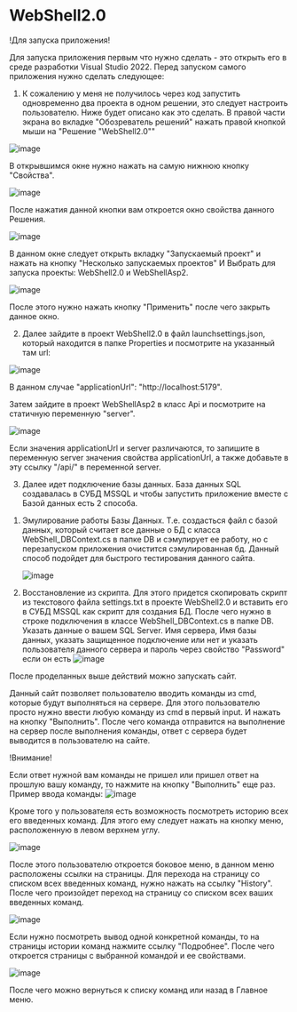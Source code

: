 # WebShell2.0
!Для запуска приложения!

Для запуска приложения первым что нужно сделать - это открыть его в среде разработки Visual Studio 2022.
Перед запуском самого приложения нужно сделать следующее:

1. К сожалению у меня не получилось через код запустить одновременно два проекта в одном решении, это следует настроить пользователю. Ниже будет описано как это сделать. 
В правой части экрана во вкладке "Обозреватель решений" нажать правой кнопкой мыши на "Решение "WebShell2.0""

![image](https://user-images.githubusercontent.com/73583155/196357539-658abb41-d817-44e4-a145-9cfceb2bb94e.png)

В открывшимся окне нужно нажать на самую нижнюю кнопку "Свойства".

![image](https://user-images.githubusercontent.com/73583155/196358253-59e9f69e-fa8b-4c14-a586-8879df2d3871.png)

После нажатия данной кнопки вам откроется окно свойства данного Решения. 

![image](https://user-images.githubusercontent.com/73583155/196358739-d9391aa0-7cab-47cd-b58f-68640eb88ccf.png)

В данном окне следует открыть вкладку "Запускаемый проект" и нажать на кнопку "Несколько запускаемых проектов" И Выбрать для запуска проекты: WebShell2.0 и WebShellAsp2.

![image](https://user-images.githubusercontent.com/73583155/196359377-d4b9c451-e5e5-45b2-a84a-2db9804632bc.png)

После этого нужно нажать кнопку "Применить" после чего закрыть данное окно.

2. Далее зайдите в проект WebShell2.0 в файл launchsettings.json, который находится в папке Properties и посмотрите на указанный там url:

![image](https://user-images.githubusercontent.com/73583155/196360708-bcfe6121-826c-4087-9a66-ffd2579b31b5.png)

В данном случае "applicationUrl": "http://localhost:5179".

Затем зайдите в проект WebShellAsp2 в класс Api и посмотрите на статичную переменную "server".

![image](https://user-images.githubusercontent.com/73583155/196361239-af572a01-5759-4975-9d9c-81001f076c29.png)

Если значения applicationUrl и server различаются, то запишите в переменную server значения свойства applicationUrl, а также добавьте в эту ссылку "/api/" в переменной server.

3. Далее идет подключение базы данных. База данных SQL создавалась в СУБД MSSQL и чтобы запустить приложение вместе с Базой данных есть 2 способа.
  1) Эмулирование работы Базы Данных.
     Т.е. создасться файл с базой данных, который считает все данные о БД с класса WebShell_DBContext.cs в папке DB и сэмулирует ее работу, но с перезапуском приложения очистится сэмулированная бд. Данный способ подойдет для быстрого тестирования данного сайта.
     
     ![image](https://user-images.githubusercontent.com/73583155/196368909-4c29027f-ba78-4d5e-8e25-1259b89401bb.png)

  2) Восстановление из скрипта.
     Для этого придется скопировать скрипт из текстового файла settings.txt в проекте WebShell2.0 и вставить его в СУБД MSSQL как скрипт для создания БД. 
     После чего нужно в строке подключения в классе WebShell_DBContext.cs в папке DB. Указать данные о вашем SQL Server.
     Имя сервера, Имя базы данных, указать защищенное подключение или нет и указать пользователя данного сервера и пароль через свойство "Password" если он есть
![image](https://user-images.githubusercontent.com/73583155/196366818-4c3ff155-11a8-46b4-9fd8-6ea0bb46c03d.png)

После проделанных выше действий можно запускать сайт.

Данный сайт позволяет пользователю вводить команды из cmd, которые будут выполняться на сервере.
Для этого пользователю просто нужно ввести любую команду из cmd в первый input. И нажать на кнопку "Выполнить".
После чего команда отправится на выполнение на сервер после выполнения команды, ответ с сервера будет выводится в пользователю на сайте.

!Внимание!

Если ответ нужной вам команды не пришел или пришел ответ на прошлую вашу команду, то нажмите на кнопку "Выполнить" еще раз.
Пример ввода команды:
![image](https://user-images.githubusercontent.com/73583155/196355189-68b06ade-4b48-4b45-9eda-ab292cf3ac78.png)

Кроме того у пользователя есть возможность посмотреть историю всех его введенных команд.
Для этого ему следует нажать на кнопку меню, расположенную в левом верхнем углу.

![image](https://user-images.githubusercontent.com/73583155/196372036-1bdfde36-0337-45c2-b50c-1f924f7cd870.png)

После этого пользователю откроется боковое меню, в данном меню расположены ссылки на страницы. 
Для перехода на страницу со списком всех введенных команд, нужно нажать на ссылку "History". После чего произойдет переход на страницу со списком всех ваших введенных команд.

![image](https://user-images.githubusercontent.com/73583155/196373743-34e26a90-df71-43cd-bf70-d299dc791bf2.png)

Если нужно посмотреть вывод одной конкретной команды, то на страницы истории команд нажмите ссылку "Подробнее". 
После чего откроется страницы с выбранной командой и ее свойствами.

![image](https://user-images.githubusercontent.com/73583155/196374464-2a8b8446-5ec4-4bfd-9dfb-a93b3df50ff7.png)

После чего можно вернуться к списку команд или назад в Главное меню.
